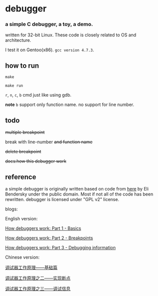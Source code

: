 # debugger

### a simple C debugger, a toy, a demo.

written for 32-bit Linux. These code is closely related to OS and architecture.

I test it on Gentoo(x86). `gcc version 4.7.3`.

## how to run
`make`

`make run`

`r`, `n`, `c`, `b` cmd just like using gdb.

**note** `b` support only function name. no support for line number.

## todo
~~multiple breakpoint~~

break with line-number ~~and function name~~

~~delete breakpoint~~

~~docs:how this debugger work~~

## reference
a simple debugger is originally written based on code from [here](http://eli.thegreenplace.net/2011/01/23/how-debuggers-work-part-1/) by Eli Bendersky under the public domain. Most if not all of the code has been rewritten. debugger is licensed under "GPL v2" license.

blogs:

English version:

[How debuggers work: Part 1 - Basics](http://eli.thegreenplace.net/2011/01/23/how-debuggers-work-part-1/)

[How debuggers work: Part 2 - Breakpoints](http://eli.thegreenplace.net/2011/01/27/how-debuggers-work-part-2-breakpoints/)

[How debuggers work: Part 3 - Debugging information](http://eli.thegreenplace.net/2011/02/07/how-debuggers-work-part-3-debugging-information)

Chinese version:

[调试器工作原理——基础篇](http://blog.jobbole.com/23463/)

[调试器工作原理之二——实现断点](http://blog.jobbole.com/23632/)

[调试器工作原理之三——调试信息](http://blog.jobbole.com/24916/)

